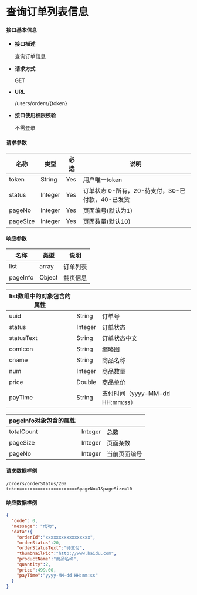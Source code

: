 # 查询订单列表信息

#### **接口基本信息**

* **接口描述**

  查询订单信息

* **请求方式**

  GET

* **URL**

  /users/orders/{token}

* **接口使用权限校验**

  不需登录

#### **请求参数**

| 名称 | 类型 | 必选 | 说明 |
| --- | --- | --- | --- |
| token | String | Yes | 用户唯一token |
| status | Integer | Yes | 订单状态 0-所有，20-待支付，30-已付款，40-已发货 |
| pageNo | Integer | Yes | 页面编号(默认为1) |
| pageSize | Integer | Yes | 页面数量(默认10) |

#### **响应参数**

| 名称 | 类型 | 说明 |
| --- | --- | --- |
| list | array | 订单列表 |
| pageInfo | Object | 翻页信息 |

| list数组中的对象包含的属性 |  |  |
| --- | --- | --- |
| uuid | String | 订单号 |
| status | Integer | 订单状态 |
| statusText | String | 订单状态中文 |
| comIcon | String | 缩略图 |
| cname | String | 商品名称 |
| num | Integer | 商品数量 |
| price | Double | 商品单价 |
| payTime | String | 支付时间（yyyy-MM-dd HH:mm:ss） |

| pageInfo对象包含的属性 |  |  |
| --- | --- | --- |
| totalCount | Integer | 总数 |
| pageSize | Integer | 页面条数 |
| pageNo | Integer | 当前页面编号 |



#### **请求数据样例**

```url
/orders/orderStatus/20?token=xxxxxxxxxxxxxxxxxxxxx&pageNo=1&pageSize=10
```

#### **响应数据样例**

```json
{
  "code": 0,
  "message": "成功",
  "data":{
    "orderId":"xxxxxxxxxxxxxxxxx",
    "orderStatus":20,
    "orderStatusText":"待支付",
    "thumbnailPic":"http://www.baidu.com",
    "productName":"商品名称",
    "quantity":2,
    "price":499.00,
    "payTime":"yyyy-MM-dd HH:mm:ss"
  }
}
```



